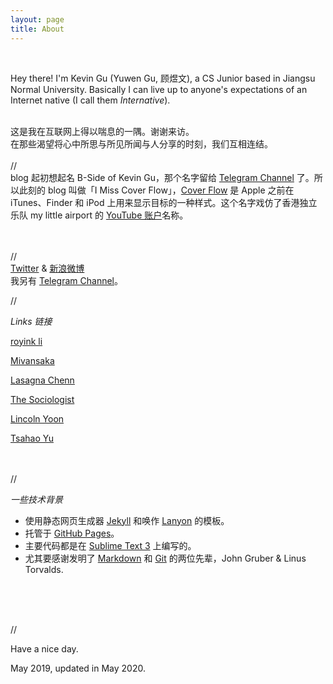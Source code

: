 ```yaml
---
layout: page
title: About
---
```



<br>

Hey there! I'm Kevin Gu (Yuwen Gu, 顾煜文), a CS Junior based in Jiangsu Normal University. Basically I can live up to anyone's expectations of an Internet native (I call them *Internative*).

<br>这是我在互联网上得以喘息的一隅。谢谢来访。  <br>
在那些渴望将心中所思与所见所闻与人分享的时刻，我们互相连结。  
<br>
//
<br>
blog 起初想起名 B-Side of Kevin Gu，那个名字留给 [Telegram Channel](https://t.me/theBsideofkk) 了。所以此刻的 blog 叫做「I Miss Cover Flow」，[Cover Flow](https://en.wikipedia.org/wiki/Cover_Flow) 是 Apple 之前在 iTunes、Finder 和 iPod 上用来显示目标的一种样式。这个名字戏仿了香港独立乐队 my little airport 的 [YouTube 账户](https://www.youtube.com/user/iimisshotmail/)名称。

<br><br>
//
<br>
 [Twitter](https://twitter.com/kev1ngu) & [新浪微博](https://weibo.com/realkevingu)<br>
我另有 [Telegram Channel](https://t.me/theBsideofkk)。

//

*Links 链接*

[royink li](royink.li)

[Mivansaka](http://mivansaka.xyz)

[Lasagna Chenn](nlasagna.github.io)

[The Sociologist](https://sociologist.xyz)

[Lincoln Yoon](https://www.lincyoon.com/)

[Tsahao Yu](https://tsahaoyu.com/)

<br><br>//

*一些技术背景*


* 使用静态网页生成器 [Jekyll](http://jekyllrb.com) 和唤作 [Lanyon](https://github.com/poole/lanyon) 的模板。
* 托管于 [GitHub Pages](https://pages.github.com)。
* 主要代码都是在 [Sublime Text 3](http://sublimetext.com) 上编写的。
* 尤其要感谢发明了 [Markdown](https://daringfireball.net/projects/markdown/) 和 [Git](https://git-scm.com/) 的两位先辈，John Gruber & Linus Torvalds.  

<br><br><br>

//

Have a nice day. 

May 2019, updated in May 2020.

